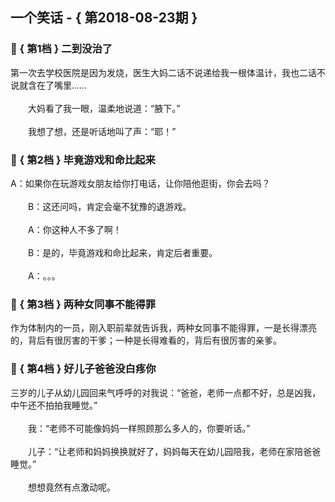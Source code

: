 ## 一个笑话 - { 第2018-08-23期 }
</hr>

### :jack_o_lantern: { 第1档 } 二到没治了
第一次去学校医院是因为发烧，医生大妈二话不说递给我一根体温计，我也二话不说就含在了嘴里……<br/><br/>　　大妈看了我一眼，温柔地说道：“腋下。”<br/><br/>　　我想了想，还是听话地叫了声：“耶！”


### :jack_o_lantern: { 第2档 } 毕竟游戏和命比起来
A：如果你在玩游戏女朋友给你打电话，让你陪他逛街，你会去吗？<br/><br/>　　B：这还问吗，肯定会毫不犹豫的退游戏。<br/><br/>　　A：你这种人不多了啊！<br/><br/>　　B：是的，毕竟游戏和命比起来，肯定后者重要。<br/><br/>　　A：。。。


### :jack_o_lantern: { 第3档 } 两种女同事不能得罪
作为体制内的一员，刚入职前辈就告诉我，两种女同事不能得罪，一是长得漂亮的，背后有很厉害的干爹；一种是长得难看的，背后有很厉害的亲爹。


### :jack_o_lantern: { 第4档 } 好儿子爸爸没白疼你
三岁的儿子从幼儿园回来气呼呼的对我说：“爸爸，老师一点都不好，总是凶我，中午还不拍拍我睡觉。”<br/><br/>　　我：“老师不可能像妈妈一样照顾那么多人的，你要听话。”<br/><br/>　　儿子：“让老师和妈妈换换就好了，妈妈每天在幼儿园陪我，老师在家陪爸爸睡觉。”<br/><br/>　　想想竟然有点激动呢。

